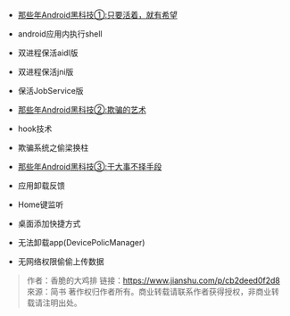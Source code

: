 - [那些年Android黑科技①:只要活着，就有希望](https://www.jianshu.com/p/cb2deed0f2d8)

 - android应用内执行shell
 - 双进程保活aidl版
 - 双进程保活jni版
 - 保活JobService版

- [那些年Android黑科技②:欺骗的艺术](https://www.jianshu.com/p/2ad105f54d07)

 - hook技术
 - 欺骗系统之偷梁换柱

- [那些年Android黑科技③:干大事不择手段](https://www.jianshu.com/p/8f9b44302139)


 - 应用卸载反馈
 - Home键监听
 - 桌面添加快捷方式
 - 无法卸载app(DevicePolicManager)
 - 无网络权限偷偷上传数据

>作者：香脆的大鸡排
链接：https://www.jianshu.com/p/cb2deed0f2d8
來源：简书
著作权归作者所有。商业转载请联系作者获得授权，非商业转载请注明出处。
